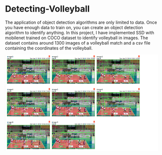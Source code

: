# Detecting-Volleyball



The application of object detection algorithms are only limited to data. Once you have enough data to train on, you can create an object detection algorithm to identify anything. In this project, I have implemented SSD with mobilenet trained on COCO dataset to identify volleyball in images. The dataset contains around 1300 images of a volleyball match and a csv file containing the coordinates of the volleyball. 

![alt text](https://raw.githubusercontent.com/shreyas0906/Detecting-Volleyball/master/SSD_initial.png)


